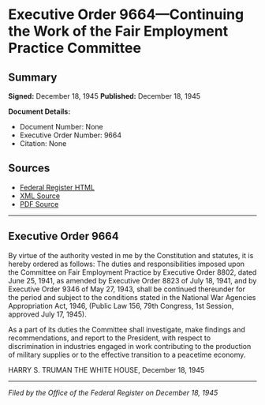 # Executive Order 9664—Continuing the Work of the Fair Employment Practice Committee

## Summary

**Signed:** December 18, 1945
**Published:** December 18, 1945

**Document Details:**
- Document Number: None
- Executive Order Number: 9664
- Citation: None

## Sources
- [Federal Register HTML](https://www.presidency.ucsb.edu/documents/executive-order-9664-continuing-the-work-the-fair-employment-practice-committee)
- [XML Source](None)
- [PDF Source](None)

---

## Executive Order 9664

By virtue of the authority vested in me by the Constitution and statutes, it is hereby ordered as follows:
The duties and responsibilities imposed upon the Committee on Fair Employment Practice by Executive Order 8802, dated June 25, 1941, as amended by Executive Order 8823 of July 18, 1941, and by Executive Order 9346 of May 27, 1943, shall be continued thereunder for the period and subject to the conditions stated in the National War Agencies Appropriation Act, 1946, (Public Law 156, 79th Congress, 1st Session, approved July 17, 1945).

As a part of its duties the Committee shall investigate, make findings and recommendations, and report to the President, with respect to discrimination in industries engaged in work contributing to the production of military supplies or to the effective transition to a peacetime economy.

HARRY S. TRUMAN
THE WHITE HOUSE,
December 18, 1945

---

*Filed by the Office of the Federal Register on December 18, 1945*
